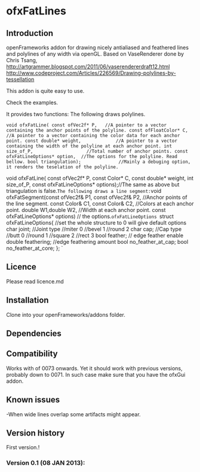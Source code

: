 ofxFatLines
===========

Introduction
------------
openFrameworks addon for drawing nicely antialiased and feathered lines and polylines of any width via openGL.
Based on VaseRenderer done by Chris Tsang,
http://artgrammer.blogspot.com/2011/06/vaserendererdraft12.html
http://www.codeproject.com/Articles/226569/Drawing-polylines-by-tessellation

This addon is quite easy to use.

Check the examples.

It provides two functions:
The following draws polylines.

`void ofxFatLine( const ofVec2f* P,   //A pointer to a vector containing the anchor points of the polyline.
	const ofFloatColor* C,			  //A pointer to a vector containing the color data for each anchor point.
 	const double* weight,			  //A pointer to a vector containing the width of the polyline at each anchor point.
  	int size_of_P, 					  //Total number of anchor points.
  	const ofxFatLineOptions* option,  //The options for the polyline. Read bellow.
  	bool triangulation);		 	  //Mainly a debuging option, it renders the teselation of the polyline.`
  	
void ofxFatLine( const ofVec2f* P, const Color* C, const double* weight, int size_of_P, const ofxFatLineOptions* options);//The same as above but triangulation is false.`
The following draws a line segment:
`void ofxFatSegment(const ofVec2f& P1, const ofVec2f& P2, 	//Anchor points of the line segment.
						  const Color& C1, const Color& C2, //Colors at each anchor point.
						  double W1,double W2,				//Width at each anchor point.
						  const ofxFatLineOptions* options) // the options.`
ofxFatLineOptions 
`struct ofxFatLineOptions{	//set the whole structure to 0 will give default options
	char joint; 		//Joint type 
						//miter 0
						//bevel 1
						//round 2
	char cap;   		//Cap type
						//butt   0
						//round  1
						//square 2
						//rect   3
	bool feather; 		// edge feather enable
	double feathering;  //edge feathering amount 
	bool no_feather_at_cap;
	bool no_feather_at_core;
	};
`

Licence
-------
Please read licence.md

Installation
------------
Clone into your openFrameworks/addons folder.

Dependencies
------------

Compatibility
------------
Works with of 0073 onwards. Yet it should work with previous versions, probably down to 0071. In such case make sure that you have the ofxGui addon.

Known issues
------------
-When wide lines overlap some artifacts might appear.

Version history
------------
First version.!

### Version 0.1 (08 JAN 2013): 


